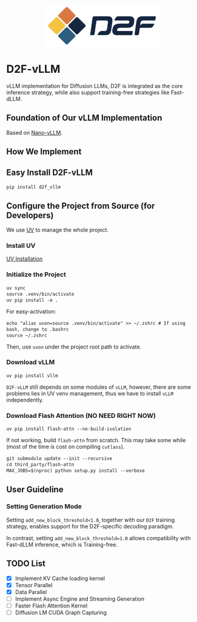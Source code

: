 <p align="center">
    <img src="imgs/logo_lr.png" width="300">
</p>

# D2F-vLLM

vLLM implementation for Diffusion LLMs, D2F is integrated as the core inference strategy, while also support training-free strategies like Fast-dLLM.

## Foundation of Our vLLM Implementation

Based on [Nano-vLLM](https://github.com/GeeeekExplorer/nano-vllm).

## How We Implement



## Easy Install D2F-vLLM

```shell
pip install d2f_vllm
```

## Configure the Project from Source (for Developers)

We use [UV](https://github.com/astral-sh/uv) to manage the whole project. 

### Install UV

[UV Installation](https://docs.astral.sh/uv/getting-started/installation/)

### Initialize the Project

```shell
uv sync
source .venv/bin/activate
uv pip install -e .
```

For easy-activation:

```shell
echo "alias uvon=source .venv/bin/activate" >> ~/.zshrc # If using bash, change to .bashrc
source ~/.zshrc
```

Then, use `uvon` under the project root path to activate.

### Download vLLM

```shell
uv pip install vllm
```

`D2F-vLLM` still depends on some modules of `vLLM`, however, there are some problems lies in UV venv management, thus we have to install `vLLM` independently.

### Download Flash Attention (NO NEED RIGHT NOW)

```shell
uv pip install flash-attn --no-build-isolation
```

If not working, build `flash-attn` from scratch. This may take some while (most of the time is cost on compiling `cutlass`).

```shell
git submodule update --init --recursive
cd third_party/flash-attn
MAX_JOBS=$(nproc) python setup.py install --verbose
```

## User Guideline

### Setting Generation Mode

Setting `add_new_block_threshold<1.0`, together with our `D2F` training strategy, enables support for the D2F-specific decoding paradigm.

In contrast, setting `add_new_block_threshold=1.0` allows compatibility with Fast-dLLM inference, which is Training-free.

## TODO List

- [x] Implement KV Cache loading kernel
- [x] Tensor Parallel
- [x] Data Parallel
- [ ] Implement Async Engine and Streaming Generation
- [ ] Faster Flash Attention Kernel
- [ ] Diffusion LM CUDA Graph Capturing